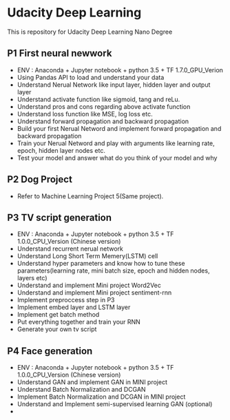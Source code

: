 # Udacity Deep Learning

This is repository for Udacity Deep Learning Nano Degree


## P1 First neural newwork
- ENV : Anaconda + Jupyter notebook + python 3.5 + TF 1.7.0_GPU_Verion
- Using Pandas API to load and understand your data
- Understand Nerual Network like input layer, hidden layer and output layer
- Understand activate function like sigmoid, tang and reLu.
- Understand pros and cons regarding above activate function
- Understand loss function like MSE, log loss etc.
- Understand forward propagation and backward propagation
- Build your first Nerual Netword and implement forward propagation and backward propagation
- Train your Nerual Netword and play with arguments like learning rate, epoch, hidden layer nodes etc.
- Test your model and answer what do you think of your model and why

## P2 Dog Project
- Refer to Machine Learning Project 5(Same project).


## P3 TV script generation
- ENV : Anaconda + Jupyter notebook + python 3.5 + TF 1.0.0_CPU_Version (Chinese version)
- Understand recurrent nerual network
- Understand Long Short Term Memery(LSTM) cell
- Understand hyper parameters and know how to tune these parameters(learning rate, mini batch size, epoch and hidden nodes, layers etc)
- Understand and implement Mini project Word2Vec
- Understand and implement Mini project sentiment-rnn
- Implement preproccess step in P3
- Implement embed layer and LSTM layer
- Implement get batch method
- Put everything together and train your RNN
- Generate your own tv script

## P4 Face generation
- ENV : Anaconda + Jupyter notebook + python 3.5 + TF 1.0.0_CPU_Version (Chinese version)
- Understand GAN and implement GAN in MINI project
- Understand Batch Normalization and DCGAN
- Implement Batch Normalization and DCGAN in MINI project
- Understand and Implement semi-supervised learning GAN (optional)
- 
